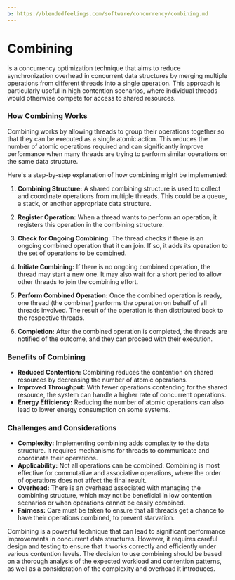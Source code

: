 ```yaml
---
b: https://blendedfeelings.com/software/concurrency/combining.md
---
```


# Combining 
is a concurrency optimization technique that aims to reduce synchronization overhead in concurrent data structures by merging multiple operations from different threads into a single operation. This approach is particularly useful in high contention scenarios, where individual threads would otherwise compete for access to shared resources.

### How Combining Works

Combining works by allowing threads to group their operations together so that they can be executed as a single atomic action. This reduces the number of atomic operations required and can significantly improve performance when many threads are trying to perform similar operations on the same data structure.

Here's a step-by-step explanation of how combining might be implemented:

1. **Combining Structure:** A shared combining structure is used to collect and coordinate operations from multiple threads. This could be a queue, a stack, or another appropriate data structure.

2. **Register Operation:** When a thread wants to perform an operation, it registers this operation in the combining structure.

3. **Check for Ongoing Combining:** The thread checks if there is an ongoing combined operation that it can join. If so, it adds its operation to the set of operations to be combined.

4. **Initiate Combining:** If there is no ongoing combined operation, the thread may start a new one. It may also wait for a short period to allow other threads to join the combining effort.

5. **Perform Combined Operation:** Once the combined operation is ready, one thread (the combiner) performs the operation on behalf of all threads involved. The result of the operation is then distributed back to the respective threads.

6. **Completion:** After the combined operation is completed, the threads are notified of the outcome, and they can proceed with their execution.

### Benefits of Combining

- **Reduced Contention:** Combining reduces the contention on shared resources by decreasing the number of atomic operations.
- **Improved Throughput:** With fewer operations contending for the shared resource, the system can handle a higher rate of concurrent operations.
- **Energy Efficiency:** Reducing the number of atomic operations can also lead to lower energy consumption on some systems.

### Challenges and Considerations

- **Complexity:** Implementing combining adds complexity to the data structure. It requires mechanisms for threads to communicate and coordinate their operations.
- **Applicability:** Not all operations can be combined. Combining is most effective for commutative and associative operations, where the order of operations does not affect the final result.
- **Overhead:** There is an overhead associated with managing the combining structure, which may not be beneficial in low contention scenarios or when operations cannot be easily combined.
- **Fairness:** Care must be taken to ensure that all threads get a chance to have their operations combined, to prevent starvation.

Combining is a powerful technique that can lead to significant performance improvements in concurrent data structures. However, it requires careful design and testing to ensure that it works correctly and efficiently under various contention levels. The decision to use combining should be based on a thorough analysis of the expected workload and contention patterns, as well as a consideration of the complexity and overhead it introduces.